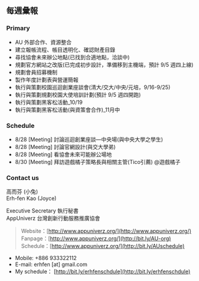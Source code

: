 ## 每週彙報 

### Primary
* AU 外部合作、資源整合
* 建立報帳流程、帳目透明化、確認財產目錄
* 尋找協會未來辦公地點(已找到合適地點，洽談中)
* 規劃官方網站之改版(已完成初步設計，準備移到主機端，預計 9/5 週四上線) 
* 規劃會員招募機制
* 製作年度計劃表與營運簡報
* 執行與策劃校園巡迴創業座談會(清大/交大/中央/元培，9/16-9/25)
* 執行與策劃規劃校園大使培訓計劃(預計 9/5 週四開跑)
* 執行與策劃黑客松活動_10/19
* 執行與策劃黑客松活動(與資策會合作)_11月中


### Schedule
* 8/28 [Meeting] 討論巡迴創業座談—中央場(與中央大學之學生) 
* 8/28 [Meeting] 討論官網設計(與交大學弟)
* 8/28 [Meeting] 看協會未來可能辦公場地 
* 8/30 [Meeting] 拜訪遊戲橘子策略長與相關主管(Tico引薦) @遊戲橘子


### Contact us

高而芬 (小兔) <br/>
Erh-fen Kao (Joyce) <br/>

Executive Secretary 執行秘書 <br/>
AppUniverz 台灣創新行動服務推廣協會 <br/>
> Website：[http://www.appuniverz.org/](http://www.appuniverz.org/) <br/>
> Fanpage：[http://www.appuniverz.org/](http://bit.ly/AU-org) <br/>
> Schedule：[http://www.appuniverz.org/](http://bit.ly/AUschedule) <br/>

* Mobile: +886 933322112 
* E-mail: erhfen [at] gmail.com 
* My schedule： [http://bit.ly/erhfenschdule](http://bit.ly/erhfenschdule)
